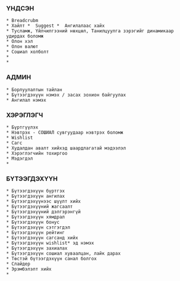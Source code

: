 ### ҮНДСЭН
	* Breadcrubm
	* Хайлт *  Suggest *  Ангилалаас хайх
	* Тусламж, Үйлчилгээний нөхцөл, Танилцуулга зэрэгийг динамикаар удирдах боломж
	* Олон хэл
	* Олон валют
	* Сошиал холболт
	* 
	* 

### АДМИН
	* Борлуулалтын тайлан
	* Бүтээгдэхүүн нэмэх / засах зохион байгуулах
	* Ангилал нэмэх
	
### ХЭРЭГЛЭГЧ
	* Бүртгүүлэх
	* Нэвтрэх - СОШИАЛ сувгуудаар нэвтрэх боломж
	* Wishlist 
	* Сагс
	* Худалдан авалт хийхэд шаардлагатай мэдээлэл
	* Хэрэглэгчийн тохиргоо 
	* Мэдэгдэл
	* 

### БҮТЭЭГДЭХҮҮН
	* Бүтээгдэхүүн бүртгэх
	* Бүтээгдэхүүн ангилах
	* Бүтээгдэхүүнээс шүүлт хийх
	* Бүтээгдэхүүний жагсаалт
	* Бүтээгдэхүүний дэлгэрэнгүй
	* Бүтээгдэхүүн хямдрал
	* Бүтээгдэхүүн бонус
	* Бүтээгдэхүүн сэтгэгдэл
	* Бүтээгдэхүүн рейтинг 
	* Бүтээгдэхүүн сагсанд хийх
	* Бүтээгдэхүүн wishlist* эд нэмэх
	* Бүтээгдэхүүн захиалах
	* Бүтээгдэхүүн сошиал хуваалцан, лайк дарах
	* Төстэй бүтээгдэхүүн санал болгох
	* Слайдер
	* Эрэмбэлэлт хийх
	* 